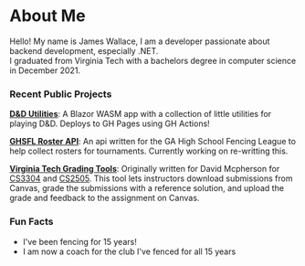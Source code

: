 <!--
**jamesw98/jamesw98** is a ✨ _special_ ✨ repository because its `README.md` (this file) appears on your GitHub profile.

Here are some ideas to get you started:

- 🔭 I’m currently working on ...
- 🌱 I’m currently learning ...
- 👯 I’m looking to collaborate on ...
- 🤔 I’m looking for help with ...
- 💬 Ask me about ...
- 📫 How to reach me: ...
- 😄 Pronouns: ...
- ⚡ Fun fact: ...
-->

# About Me
Hello! My name is James Wallace, I am a developer passionate about backend development, especially .NET.    
I graduated from Virginia Tech with a bachelors degree in computer science in December 2021. 

### Recent Public Projects  
**[D&D Utilities](https://github.com/jamesw98/dnd-utils)**: A Blazor WASM app with a collection of little utilities for playing D&D. Deploys to GH Pages using GH Actions!

**[GHSFL Roster API](https://github.com/jamesw98/ghsfl-api)**: An api written for the GA High School Fencing League to help collect rosters for tournaments. Currently working on re-writting this. 

**[Virginia Tech Grading Tools](https://github.com/jamesw98/GradingTools)**: Originally written for David Mcpherson for [CS3304](https://cs.vt.edu/Undergraduate/courses/CS3304.html) and [CS2505](https://courses.cs.vt.edu/~cs2505/spring2020/). This tool lets instructors download submissions from Canvas, grade the submissions with a reference solution, and upload the grade and feedback to the assignment on Canvas. 

### Fun Facts

* I've been fencing for 15 years!
* I am now a coach for the club I've fenced for all 15 years


